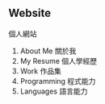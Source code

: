 ## Website
個人網站
1. About Me 關於我
2. My Resume 個人學經歷
3. Work 作品集
4. Programming 程式能力
5. Languages 語言能力
